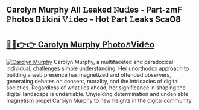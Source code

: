 ## Carolyn Murphy All 𝙻eaked 𝙽u𝚍es - Part-zmF 𝙿hotos B𝚒kini 𝚅𝚒deo - Hot 𝙿art 𝙻eaks ScaO8

# <h2><a href="http://ld13xq.urlbe.top/?page=Carolyn+Murphy">🔗🔗👉👉 Carolyn Murphy P𝚑oto𝚜Vid𝚎o</a></h2>

[![Carolyn Murphy](https://i.imgur.com/eBuTRDB.gif)](http://ld13xq.urlbe.top/?page=Carolyn+Murphy)
Carolyn Murphy, a multifaceted and paradoxical individual, challenges simple understanding. Her unorthodox approach to building a web presence has magnetized and offended observers, generating debates on consent, morality, and the intricacies of digital societies. Regardless of what lies ahead, her significance in shaping the digital landscape is undeniable. Unyielding determination and undeniable magnetism propel Carolyn Murphy to new heights in the digital community.

